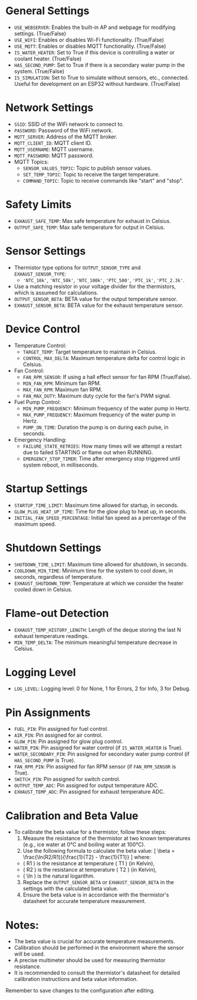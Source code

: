 # General Settings
- `USE_WEBSERVER`: Enables the built-in AP and webpage for modifying settings. (True/False)
- `USE_WIFI`: Enables or disables Wi-Fi functionality. (True/False)
- `USE_MQTT`: Enables or disables MQTT functionality. (True/False)
- `IS_WATER_HEATER`: Set to True if this device is controlling a water or coolant heater. (True/False)
- `HAS_SECOND_PUMP`: Set to True if there is a secondary water pump in the system. (True/False)
- `IS_SIMULATION`: Set to True to simulate without sensors, etc., connected. Useful for development on an ESP32 without hardware. (True/False)

# Network Settings
- `SSID`: SSID of the WiFi network to connect to.
- `PASSWORD`: Password of the WiFi network.
- `MQTT_SERVER`: Address of the MQTT broker.
- `MQTT_CLIENT_ID`: MQTT client ID.
- `MQTT_USERNAME`: MQTT username.
- `MQTT_PASSWORD`: MQTT password.
- MQTT Topics:
  - `SENSOR_VALUES_TOPIC`: Topic to publish sensor values.
  - `SET_TEMP_TOPIC`: Topic to receive the target temperature.
  - `COMMAND_TOPIC`: Topic to receive commands like "start" and "stop".

# Safety Limits
- `EXHAUST_SAFE_TEMP`: Max safe temperature for exhaust in Celsius.
- `OUTPUT_SAFE_TEMP`: Max safe temperature for output in Celsius.

# Sensor Settings
- Thermistor type options for `OUTPUT_SENSOR_TYPE` and `EXHAUST_SENSOR_TYPE`: 
  - `'NTC_10k'`, `'NTC_50k'`, `'NTC_100k'`, `'PTC_500'`, `'PTC_1k'`, `'PTC_2.3k'`.
- Use a matching resistor in your voltage divider for the thermistors, which is assumed for calculations.
- `OUTPUT_SENSOR_BETA`: BETA value for the output temperature sensor.
- `EXHAUST_SENSOR_BETA`: BETA value for the exhaust temperature sensor.

# Device Control
- Temperature Control:
  - `TARGET_TEMP`: Target temperature to maintain in Celsius.
  - `CONTROL_MAX_DELTA`: Maximum temperature delta for control logic in Celsius.
- Fan Control:
  - `FAN_RPM_SENSOR`: If using a hall effect sensor for fan RPM (True/False).
  - `MIN_FAN_RPM`: Minimum fan RPM.
  - `MAX_FAN_RPM`: Maximum fan RPM.
  - `FAN_MAX_DUTY`: Maximum duty cycle for the fan's PWM signal.
- Fuel Pump Control:
  - `MIN_PUMP_FREQUENCY`: Minimum frequency of the water pump in Hertz.
  - `MAX_PUMP_FREQUENCY`: Maximum frequency of the water pump in Hertz.
  - `PUMP_ON_TIME`: Duration the pump is on during each pulse, in seconds.
- Emergency Handling:
  - `FAILURE_STATE_RETRIES`: How many times will we attempt a restart due to failed STARTING or flame out when RUNNING.
  - `EMERGENCY_STOP_TIMER`: Time after emergency stop triggered until system reboot, in milliseconds.

# Startup Settings
- `STARTUP_TIME_LIMIT`: Maximum time allowed for startup, in seconds.
- `GLOW_PLUG_HEAT_UP_TIME`: Time for the glow plug to heat up, in seconds.
- `INITIAL_FAN_SPEED_PERCENTAGE`: Initial fan speed as a percentage of the maximum speed.

# Shutdown Settings
- `SHUTDOWN_TIME_LIMIT`: Maximum time allowed for shutdown, in seconds.
- `COOLDOWN_MIN_TIME`: Minimum time for the system to cool down, in seconds, regardless of temperature.
- `EXHAUST_SHUTDOWN_TEMP`: Temperature at which we consider the heater cooled down in Celsius.

# Flame-out Detection
- `EXHAUST_TEMP_HISTORY_LENGTH`: Length of the deque storing the last N exhaust temperature readings.
- `MIN_TEMP_DELTA`: The minimum meaningful temperature decrease in Celsius.

# Logging Level
- `LOG_LEVEL`: Logging level: 0 for None, 1 for Errors, 2 for Info, 3 for Debug.

# Pin Assignments
- `FUEL_PIN`: Pin assigned for fuel control.
- `AIR_PIN`: Pin assigned for air control.
- `GLOW_PIN`: Pin assigned for glow plug control.
- `WATER_PIN`: Pin assigned for water control (if `IS_WATER_HEATER` is True).
- `WATER_SECONDARY_PIN`: Pin assigned for secondary water pump control (if `HAS_SECOND_PUMP` is True).
- `FAN_RPM_PIN`: Pin assigned for fan RPM sensor (if `FAN_RPM_SENSOR` is True).
- `SWITCH_PIN`: Pin assigned for switch control.
- `OUTPUT_TEMP_ADC`: Pin assigned for output temperature ADC.
- `EXHAUST_TEMP_ADC`: Pin assigned for exhaust temperature ADC.

# Calibration and Beta Value
- To calibrate the beta value for a thermistor, follow these steps:
  1. Measure the resistance of the thermistor at two known temperatures (e.g., ice water at 0°C and boiling water at 100°C).
  2. Use the following formula to calculate the beta value:
  \[
  \beta = \frac{\ln(R2/R1)}{\frac{1}{T2} - \frac{1}{T1}}
  \]
  where:
  - \( R1 \) is the resistance at temperature \( T1 \) (in Kelvin),
  - \( R2 \) is the resistance at temperature \( T2 \) (in Kelvin),
  - \( \ln \) is the natural logarithm.
  3. Replace the `OUTPUT_SENSOR_BETA` or `EXHAUST_SENSOR_BETA` in the settings with the calculated beta value.
  4. Ensure the beta value is in accordance with the thermistor's datasheet for accurate temperature measurement.

# Notes:
- The beta value is crucial for accurate temperature measurements.
- Calibration should be performed in the environment where the sensor will be used.
- A precise multimeter should be used for measuring thermistor resistance.
- It is recommended to consult the thermistor's datasheet for detailed calibration instructions and beta value information.

Remember to save changes to the configuration after editing.
